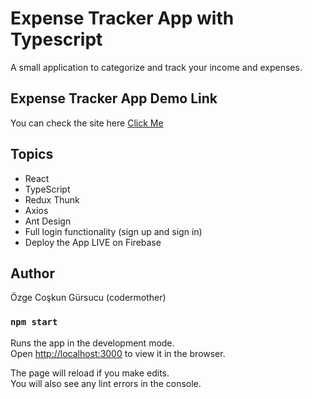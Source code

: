 # Expense Tracker App with Typescript

A small application to categorize and track your income and expenses.

## Expense Tracker App Demo Link

You can check the site here
[Click Me](https://expense-tracker-v10.web.app/)

## Topics

- React
- TypeScript
- Redux Thunk
- Axios
- Ant Design
- Full login functionality (sign up and sign in)
- Deploy the App LIVE on Firebase

## Author

Özge Coşkun Gürsucu (codermother)

### `npm start`

Runs the app in the development mode.\
Open [http://localhost:3000](http://localhost:3000) to view it in the browser.

The page will reload if you make edits.\
You will also see any lint errors in the console.
